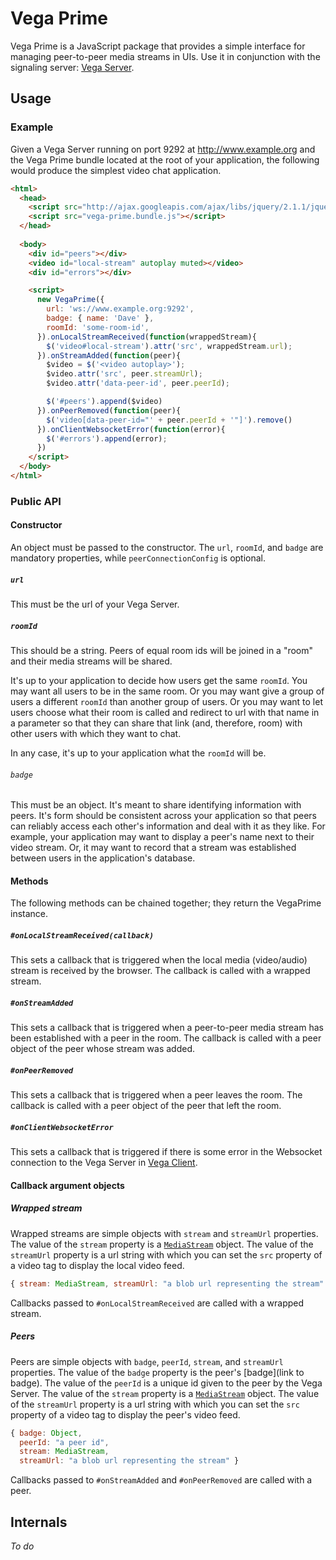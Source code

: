 # Vega Prime

Vega Prime is a JavaScript package that provides a simple
interface for managing peer-to-peer media streams in UIs.
Use it in conjunction with the signaling server:
[Vega Server](https://github.com/davejachimiak/vega_server).

## Usage

### Example

Given a Vega Server running on port 9292 at http://www.example.org and
the Vega Prime bundle located at the root of your application,
the following would produce the simplest video chat application.

```html
<html>
  <head>
    <script src="http://ajax.googleapis.com/ajax/libs/jquery/2.1.1/jquery.min.js"></script>
    <script src="vega-prime.bundle.js"></script>
  </head>
  
  <body>
    <div id="peers"></div>
    <video id="local-stream" autoplay muted></video>
    <div id="errors"></div>

    <script>
      new VegaPrime({
        url: 'ws://www.example.org:9292', 
        badge: { name: 'Dave' },
        roomId: 'some-room-id',
      }).onLocalStreamReceived(function(wrappedStream){
        $('video#local-stream').attr('src', wrappedStream.url);
      }).onStreamAdded(function(peer){
        $video = $('<video autoplay>');
        $video.attr('src', peer.streamUrl);
        $video.attr('data-peer-id', peer.peerId);

        $('#peers').append($video)
      }).onPeerRemoved(function(peer){
        $('video[data-peer-id="' + peer.peerId + '"]').remove()
      }).onClientWebsocketError(function(error){
        $('#errors').append(error);
      })
    </script>
  </body>
</html>
```

### Public API

#### Constructor

An object must be passed to the constructor.
The `url`, `roomId`, and `badge` are mandatory
properties, while `peerConnectionConfig` is optional.

##### `url`

This must be the url of your Vega Server.

##### `roomId`

This should be a string. Peers of equal room ids
will be joined in a "room" and their media streams will be shared.

It's up to your application to decide how users get the same `roomId`.
You may want all users to be in the same room. Or you may want give
a group of users a different `roomId` than another group of users.
Or you may want to let users choose what their room is called and
redirect to url with that name in a parameter so that they can share that
link (and, therefore, room) with other users with which they want
to chat.

In any case, it's up to your application what the `roomId` will be.

###### `badge`

This must be an object. It's meant to share identifying information
with peers. It's form should be consistent across your application so
that peers can reliably access each other's information and deal with it as
they like. For example, your application may want to display a peer's
name next to their video stream. Or, it may want to record that a stream
was established between users in the application's database.

#### Methods

The following methods can be chained together;
they return the VegaPrime instance.

##### `#onLocalStreamReceived(callback)`

This sets a callback that is triggered when the local media
(video/audio) stream is received by the browser. The callback
is called with a wrapped stream.

##### `#onStreamAdded`

This sets a callback that is triggered when a peer-to-peer
media stream has been established with a peer in the room.
The callback is called with a peer object of the peer whose
stream was added.

##### `#onPeerRemoved`

This sets a callback that is triggered when a peer leaves the
room. The callback is called with a peer object of the peer
that left the room.

##### `#onClientWebsocketError`

This sets a callback that is triggered if there is some error
in the Websocket connection to the Vega Server in
[Vega Client](https://github.com/davejachimiak/vega-client).

#### Callback argument objects

##### Wrapped stream

Wrapped streams are simple objects with `stream` and `streamUrl` properties.
The value of the `stream` property is a [`MediaStream`](http://www.w3.org/TR/mediacapture-streams/#idl-def-MediaStream)
object. The value of the `streamUrl` property is a url string with which you can set
the `src` property of a video tag to display the local video feed.

```javascript
{ stream: MediaStream, streamUrl: "a blob url representing the stream" }
```

Callbacks passed to `#onLocalStreamReceived` are called with a wrapped stream.

##### Peers

Peers are simple objects with `badge`, `peerId`, `stream`,
and `streamUrl` properties. The value of the `badge` property
is the peer's [badge](link to badge). The value of the `peerId`
is a unique id given to the peer by the Vega Server. The value of the
`stream` property is a [`MediaStream`](http://www.w3.org/TR/mediacapture-streams/#idl-def-MediaStream)
object. The value of the `streamUrl` property is a url string with
which you can set the `src` property of a video tag to display the
peer's video feed.

```javascript
{ badge: Object,
  peerId: "a peer id",
  stream: MediaStream,
  streamUrl: "a blob url representing the stream" }
```

Callbacks passed to `#onStreamAdded` and `#onPeerRemoved` are called
with a peer.

## Internals 

*To do*
